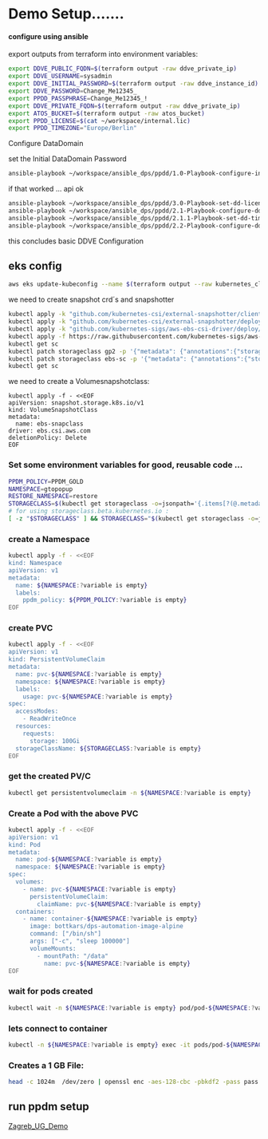 # Demo Setup.......

#### configure using ansible
export outputs from terraform into environment variables:
```bash
export DDVE_PUBLIC_FQDN=$(terraform output -raw ddve_private_ip)
export DDVE_USERNAME=sysadmin
export DDVE_INITIAL_PASSWORD=$(terraform output -raw ddve_instance_id)
export DDVE_PASSWORD=Change_Me12345_
export PPDD_PASSPHRASE=Change_Me12345_!
export DDVE_PRIVATE_FQDN=$(terraform output -raw ddve_private_ip)
export ATOS_BUCKET=$(terraform output -raw atos_bucket)
export PPDD_LICENSE=$(cat ~/workspace/internal.lic)
export PPDD_TIMEZONE="Europe/Berlin"
```
Configure DataDomain

set the Initial DataDomain Password
```bash
ansible-playbook ~/workspace/ansible_dps/ppdd/1.0-Playbook-configure-initial-password.yml
```
if that worked ... api ok
```bash
ansible-playbook ~/workspace/ansible_dps/ppdd/3.0-Playbook-set-dd-license.yml
ansible-playbook ~/workspace/ansible_dps/ppdd/2.1-Playbook-configure-ddpassphrase.yml
ansible-playbook ~/workspace/ansible_dps/ppdd/2.1.1-Playbook-set-dd-timezone-and-ntp-aws.yml
ansible-playbook ~/workspace/ansible_dps/ppdd/2.2-Playbook-configure-dd-atos-aws.yml
```
this concludes basic DDVE Configuration




## eks config

```bash
aws eks update-kubeconfig --name $(terraform output --raw kubernetes_cluster_name)
```

we need to create snapshot crd´s  and snapshotter
```bash
kubectl apply -k "github.com/kubernetes-csi/external-snapshotter/client/config/crd/?ref=release-6.1"
kubectl apply -k "github.com/kubernetes-csi/external-snapshotter/deploy/kubernetes/snapshot-controller/?ref=release-6.1"
kubectl apply -k "github.com/kubernetes-sigs/aws-ebs-csi-driver/deploy/kubernetes/overlays/stable/?ref=release-1.18"
kubectl apply -f https://raw.githubusercontent.com/kubernetes-sigs/aws-ebs-csi-driver/master/examples/kubernetes/dynamic-provisioning/manifests/storageclass.yaml
kubectl get sc
kubectl patch storageclass gp2 -p '{"metadata": {"annotations":{"storageclass.kubernetes.io/is-default-class":"false"}}}'
kubectl patch storageclass ebs-sc -p '{"metadata": {"annotations":{"storageclass.kubernetes.io/is-default-class":"true"}}}'
kubectl get sc
```
we need to create a Volumesnapshotclass:
```
kubectl apply -f - <<EOF
apiVersion: snapshot.storage.k8s.io/v1
kind: VolumeSnapshotClass
metadata:
  name: ebs-snapclass
driver: ebs.csi.aws.com
deletionPolicy: Delete
EOF
```









### Set some environment variables for good, reusable code ...
```bash
PPDM_POLICY=PPDM_GOLD
NAMESPACE=gtopopup
RESTORE_NAMESPACE=restore
STORAGECLASS=$(kubectl get storageclass -o=jsonpath='{.items[?(@.metadata.annotations.storageclass\.kubernetes\.io/is-default-class=="true")].metadata.name}')
# for using storageclass.beta.kubernetes.io :
[ -z "$STORAGECLASS" ] && STORAGECLASS="$(kubectl get storageclass -o=jsonpath='{.items[?(@.metadata.annotations.storageclass\.beta\.kubernetes\.io/is-default-class=="true")].metadata.name}')"
```

### create a Namespace
```bash
kubectl apply -f - <<EOF
kind: Namespace
apiVersion: v1
metadata:
  name: ${NAMESPACE:?variable is empty}
  labels:
    ppdm_policy: ${PPDM_POLICY:?variable is empty}
EOF
```

### create PVC
```bash
kubectl apply -f - <<EOF  
apiVersion: v1
kind: PersistentVolumeClaim
metadata:
  name: pvc-${NAMESPACE:?variable is empty}
  namespace: ${NAMESPACE:?variable is empty}
  labels:
    usage: pvc-${NAMESPACE:?variable is empty}
spec:
  accessModes:
    - ReadWriteOnce
  resources:
    requests:
      storage: 100Gi
  storageClassName: ${STORAGECLASS:?variable is empty}
EOF
```  

### get the created PV/C
```bash
kubectl get persistentvolumeclaim -n ${NAMESPACE:?variable is empty}
```

### Create a Pod with the above PVC
```bash
kubectl apply -f - <<EOF
apiVersion: v1
kind: Pod
metadata:
  name: pod-${NAMESPACE:?variable is empty}
  namespace: ${NAMESPACE:?variable is empty}
spec:
  volumes:
    - name: pvc-${NAMESPACE:?variable is empty}
      persistentVolumeClaim:
        claimName: pvc-${NAMESPACE:?variable is empty}
  containers:
    - name: container-${NAMESPACE:?variable is empty}
      image: bottkars/dps-automation-image-alpine
      command: ["/bin/sh"]
      args: ["-c", "sleep 100000"]
      volumeMounts:
        - mountPath: "/data"
          name: pvc-${NAMESPACE:?variable is empty}
EOF
```
### wait for pods created
```bash
kubectl wait -n ${NAMESPACE:?variable is empty} pod/pod-${NAMESPACE:?variable is empty} --for condition=Ready --timeout=600s
```
### lets connect to container

```bash
kubectl -n ${NAMESPACE:?variable is empty} exec -it pods/pod-${NAMESPACE:?variable is empty} -- /bin/bash
```
### Creates a 1 GB File:
```bash
head -c 1024m  /dev/zero | openssl enc -aes-128-cbc -pbkdf2 -pass pass:"$(head -c 20 /dev/urandom | base64)"  > /data/my1GBfile
```

## run ppdm setup

[Zagreb_UG_Demo](./zagreb_ug_demo.md)